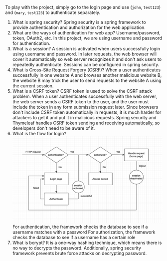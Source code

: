 To play with the project, simply go to the login page and use (`john`, `test123`) and (`mary`, `test123`) to authenticate separately.

1. What is spring security?
Spring security is a spring framework to provide authentication and authorization for the web application.
2. What are the ways of authentication for web app?
Username/password, token, OAuth2, etc. In this project, we are using username and password for authentication.  
3. What is a session? 
A session is activated when users successfully login using username and password. In later requests, the web browser will cover it automatically so web server recognizes it and don't ask users to repeatedly authenticate. Sessions can be configured in spring security.  
4. What is Cross-Site Request Forgery (CSRF)?
When a user authenticates successfully in one website A and browses another malicious website B, the website B may trick the user to send requests to the website A using the current session. 
5. What is a CSRF token?
CSRF token is used to solve the CSRF attack problem. When a user authenticates successfully with the web server, the web server sends a CSRF token to the user, and the user must include the token in any form submission request later. Since browsers don't include CSRF token automatically in requests, it is much harder for attackers to get it and put it in malicious requests. Spring security and Thymeleaf handles CSRF token sending and receiving automatically, so developers don't need to be aware of it. 
6. What is the flow for login? 
![login-flow.png](login-flow.png)
For authentication, the framework checks the database to see if a username matches with a password
For authorization, the framework checks the database to see if a username has a certain role 
7. What is bcrypt? 
It is a one-way hashing technique, which means there is no way to decrypts the password. Additionally, spring security framework prevents brute force attacks on decrypting password.  
